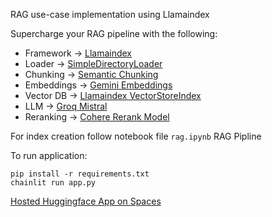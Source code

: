 RAG use-case implementation using Llamaindex

Supercharge your RAG pipeline with the following:

- Framework -> [Llamaindex](https://docs.llamaindex.ai/en/stable/index.html) 
- Loader -> [SimpleDirectoryLoader](https://docs.llamaindex.ai/en/stable/module_guides/loading/simpledirectoryreader.html)
- Chunking -> [Semantic Chunking](https://docs.llamaindex.ai/en/stable/examples/node_parsers/semantic_chunking.html)
- Embeddings -> [Gemini Embeddings](https://docs.llamaindex.ai/en/stable/examples/node_parsers/semantic_chunking.html)
- Vector DB -> [Llamaindex VectorStoreIndex](https://docs.llamaindex.ai/en/stable/module_guides/indexing/vector_store_index.html)
- LLM -> [Groq Mistral](https://docs.llamaindex.ai/en/stable/examples/llm/groq.html#groq)
- Reranking -> [Cohere Rerank Model](https://docs.llamaindex.ai/en/stable/examples/node_postprocessor/CohereRerank.html)

For index creation follow notebook file ```rag.ipynb```
RAG Pipline 



To run application:

``` 
pip install -r requirements.txt 
chainlit run app.py 
```
[Hosted Huggingface App on Spaces](https://huggingface.co/spaces/sameerahmad/Rag_Based_chatbot_using_llamaIndex)

